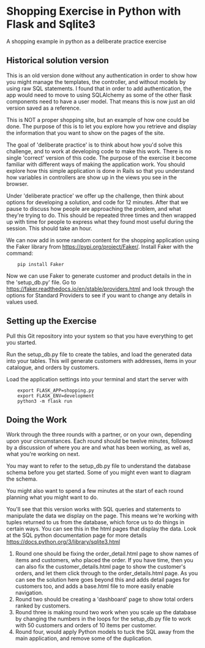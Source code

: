 # Shopping Exercise in Python with Flask and Sqlite3
A shopping example in python as a deliberate practice exercise

## Historical solution version 

This is an old version done without any authentication in order to show how you might manage the templates, the controller, and without models by using raw SQL statements. I found that in order to add authentication, the app would need to move to using SQLAlchemy as some of the other flask components need to have a user model. That means this is now just an old version saved as a reference.

This is NOT a proper shopping site, but an example of how one could be done. The purpose of this is to let you explore how you retrieve and display the information that you want to show on the pages of the site.

The goal of 'deliberate practice' is to think about how you'd solve this challenge, and to work at developing code to make this work. There is no single 'correct' version of this code. The purpose of the exercise it become familiar with different ways of making the application work. You should explore how this simple application is done in Rails so that you understand how variables in controllers are show up in the views you see in the browser.

Under 'deliberate practice' we offer up the challenge, then think about options for developing a solution, and code for 12 minutes. After that we pause to discuss how people are approaching the problem, and what they're trying to do. This should be repeated three times and then wrapped up with time for people to express what they found most useful during the session. This should take an hour.

We can now add in some random content for the shopping application using the Faker library from https://pypi.org/project/Faker/. Install Faker with the command: 

        pip install Faker

Now we can use Faker to generate customer and product details in the in the 'setup_db.py' file. Go to https://faker.readthedocs.io/en/stable/providers.html and look through the options for Standard Providers to see if you want to change any details in values used.

## Setting up the Exercise
Pull this Git repository into your system so that you have everything to get you started.

Run the setup_db.py file to create the tables, and load the generated data into your tables. This will generate customers with addresses, items in your catalogue, and orders by customers.

Load the application settings into your terminal and start the server with 

        export FLASK_APP=shopping.py 
        export FLASK_ENV=development
        python3 -m flask run 

##  Doing the Work

Work through the three rounds with a partner, or on your own, depending upon your circumstances. Each round should be twelve minutes, followed by a discussion of where you are and what has been working, as well as, what you're working on next.

You may want to refer to the setup_db.py file to understand the database schema before you get started. Some of you might even want to diagram the schema. 

You might also want to spend a few minutes at the start of each round planning what you might want to do.

You'll see that this version works with SQL queries and statements to manipulate the data we display on the page. This means we're working with tuples returned to us from the database, which force us to do things in certain ways. You can see this in the html pages that display the data. Look at the SQL python documentation page for more details https://docs.python.org/3/library/sqlite3.html

1. Round one should be fixing the order_detail.html page to show names of items and customers, who placed the order. If you have time, then you can also fix the customer_details.html page to show the customer's orders, and let them click through to the order_details.html page. As you can see the solution here goes beyond this and adds detail pages for customers too, and adds a base.html file to more easily enable navigation.
2. Round two should be creating a 'dashboard' page to show total orders ranked by customers.
3. Round three is making round two work when you scale up the database by changing the numbers in the loops for the setup_db.py file to work with 50 customers and orders of 10 items per customer.
4. Round four, would apply Python models to tuck the SQL away from the main application, and remove some of the duplication. 
